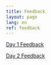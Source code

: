 ```yaml
---
title: Feedback
layout: page
lang: en
ref: feedback
---
```

[Day 1 Feedback](https://forms.gle/j99RsucRQpTsomGt7)  

[Day 2 Feedback](https://forms.gle/8NNgC29ktrqHyLiW9)

<!--
[Day 3 Feedback]()

[Day 4 Feedback]()

[Day 5 Feedback]()

-->
